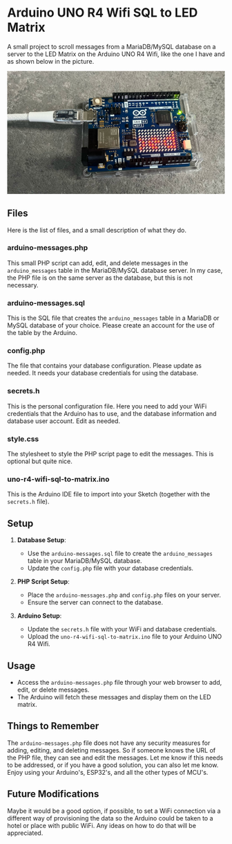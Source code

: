 # Arduino UNO R4 Wifi SQL to LED Matrix
A small project to scroll messages from a MariaDB/MySQL database on a server to the LED Matrix on the Arduino UNO R4 Wifi, like the one I have and as shown below in the picture.

![Arduino Uno R4 Wifi, with the LED Matrix](arduino-uno-r4-wifi.jpg)

## Files
Here is the list of files, and a small description of what they do.

### arduino-messages.php
This small PHP script can add, edit, and delete messages in the `arduino_messages` table in the MariaDB/MySQL database server. In my case, the PHP file is on the same server as the database, but this is not necessary.

### arduino-messages.sql
This is the SQL file that creates the `arduino_messages` table in a MariaDB or MySQL database of your choice. Please create an account for the use of the table by the Arduino.

### config.php
The file that contains your database configuration. Please update as needed. It needs your database credentials for using the database.

### secrets.h
This is the personal configuration file. Here you need to add your WiFi credentials that the Arduino has to use, and the database information and database user account. Edit as needed.

### style.css
The stylesheet to style the PHP script page to edit the messages. This is optional but quite nice.

### uno-r4-wifi-sql-to-matrix.ino
This is the Arduino IDE file to import into your Sketch (together with the `secrets.h` file).

## Setup
1. **Database Setup**:
    - Use the `arduino-messages.sql` file to create the `arduino_messages` table in your MariaDB/MySQL database.
    - Update the `config.php` file with your database credentials.

2. **PHP Script Setup**:
    - Place the `arduino-messages.php` and `config.php` files on your server.
    - Ensure the server can connect to the database.

3. **Arduino Setup**:
    - Update the `secrets.h` file with your WiFi and database credentials.
    - Upload the `uno-r4-wifi-sql-to-matrix.ino` file to your Arduino UNO R4 Wifi.

## Usage
- Access the `arduino-messages.php` file through your web browser to add, edit, or delete messages.
- The Arduino will fetch these messages and display them on the LED matrix.

## Things to Remember
The `arduino-messages.php` file does not have any security measures for adding, editing, and deleting messages. So if someone knows the URL of the PHP file, they can see and edit the messages. Let me know if this needs to be addressed, or if you have a good solution, you can also let me know. Enjoy using your Arduino's, ESP32's, and all the other types of MCU's.

## Future Modifications
Maybe it would be a good option, if possible, to set a WiFi connection via a different way of provisioning the data so the Arduino could be taken to a hotel or place with public WiFi. Any ideas on how to do that will be appreciated.